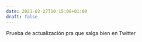 ```yaml
---
date: 2021-02-27T10:15:00+01:00
draft: false
---
```


Prueba de actualización pra que salga bien en Twitter
